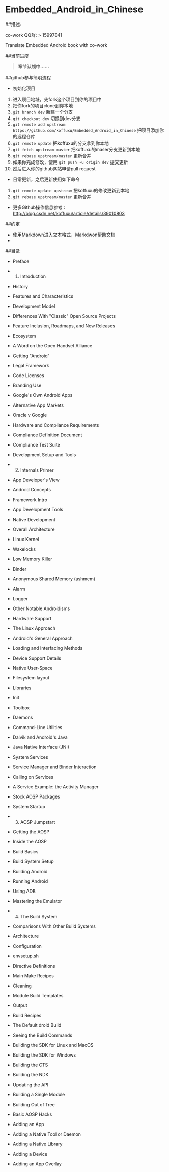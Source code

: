 Embedded_Android_in_Chinese
===========================



##描述:

co-work QQ群: > 15997841

Translate Embedded Android book with co-work


##当前进度

> **章节认领中......**


##github参与简明流程

* 初始化项目
1. 进入项目地址，先fork这个项目到你的项目中
2. 把你fork的项目clone到你本地
3. `git branch dev` 新建一个分支
4. `git checkout dev` 切换到dev分支
5. `git remote add upstream https://github.com/koffuxu/Embedded_Android_in_Chinese` 把项目添加你的远程仓库
6. `git remote update` 把koffuxu的分支拿到你本地
7. `git fetch upstream master` 把koffuxu的maser分支更新到本地
8. `git rebase upstream/master` 更新合并
9. 如果你完成修改，使用 `git push -u origin dev` 提交更新
10. 然后进入你的github网站申请pull request

* 日常更新，之后更新使用如下命令

1. `git remote update upstream`  把koffuxu的修改更新到本地
2. `git rebase upstream/master` 更新合并

* 更多Github操作信息参考：http://blog.csdn.net/koffuxu/article/details/39010803

##约定

- 使用Markdown进入文本格式，Markdwon[帮助文档](<https://help.github.com/articles/markdown-basics>)
-  

##目录

* Preface
* 1. Introduction 
 * History
 * Features and Characteristics 
 * Development Model 
 * Differences With "Classic" Open Source Projects 
 * Feature Inclusion, Roadmaps, and New Releases 
 * Ecosystem 
 * A Word on the Open Handset Alliance 
 * Getting "Android" 
 * Legal Framework 
 * Code Licenses 
 * Branding Use 
 * Google's Own Android Apps 
 * Alternative App Markets 
 * Oracle v Google 
 * Hardware and Compliance Requirements 
 * Compliance Definition Document 
 * Compliance Test Suite 
 * Development Setup and Tools 

* 2. Internals Primer
 * App Developer's View 
 * Android Concepts 
 * Framework Intro 
 * App Development Tools 
 * Native Development 
 * Overall Architecture 
 * Linux Kernel 
 * Wakelocks 
 * Low Memory Killer 
 * Binder 
 * Anonymous Shared Memory (ashmem) 
 * Alarm 
 * Logger 
 * Other Notable Androidisms 
 * Hardware Support 
 * The Linux Approach 
 * Android's General Approach 
 * Loading and Interfacing Methods 
 * Device Support Details 
 * Native User-Space 
 * Filesystem layout 
 * Libraries 
 * Init 
 * Toolbox 
 * Daemons 
 * Command-Line Utilities 
 * Dalvik and Android's Java 
 * Java Native Interface (JNI) 
 * System Services 
 * Service Manager and Binder Interaction 
 * Calling on Services 
 * A Service Example: the Activity Manager 
 * Stock AOSP Packages 
 * System Startup 

* 3. AOSP Jumpstart 
 * Getting the AOSP 
 * Inside the AOSP 
 * Build Basics 
 * Build System Setup 
 * Building Android 
 * Running Android 
 * Using ADB 
 * Mastering the Emulator 

* 4. The Build System
 * Comparisons With Other Build Systems 
 * Architecture 
 * Configuration 
 * envsetup.sh 
 * Directive Definitions
 * Main Make Recipes 
 * Cleaning 
 * Module Build Templates 
 * Output 
 * Build Recipes 
 * The Default droid Build 
 * Seeing the Build Commands 
 * Building the SDK for Linux and MacOS 
 * Building the SDK for Windows 
 * Building the CTS 
 * Building the NDK 
 * Updating the API 
 * Building a Single Module 
 * Building Out of Tree 
 * Basic AOSP Hacks 
 * Adding an App 
 * Adding a Native Tool or Daemon 
 * Adding a Native Library 
 * Adding a Device 
 * Adding an App Overlay
